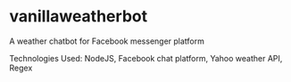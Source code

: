 # vanillaweatherbot

A weather chatbot for Facebook messenger platform

Technologies Used: NodeJS, Facebook chat platform, Yahoo weather API, Regex

